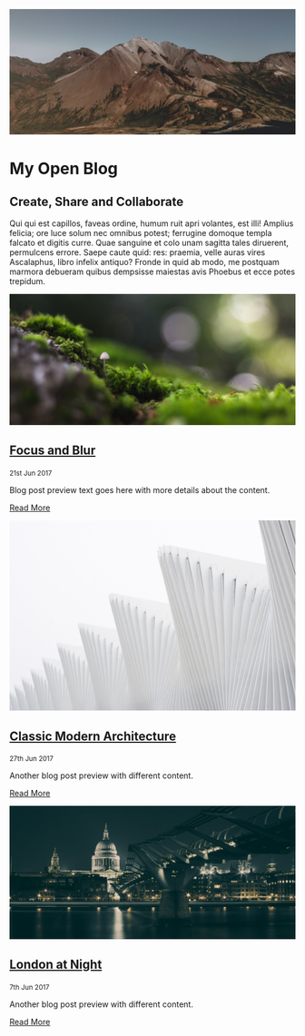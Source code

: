 ![Mountain](images/mountain.jpg ":class=header-tall-image-full-width")

# My Open Blog

## Create, Share and Collaborate

Qui qui est capillos, faveas ordine, humum ruit apri volantes, est illi! Amplius felicia; ore luce solum nec omnibus potest; ferrugine domoque templa falcato et digitis curre. Quae sanguine et colo unam sagitta tales diruerent, permulcens errore. Saepe caute quid: res: praemia, velle auras vires Ascalaphus, libro infelix antiquo? Fronde in quid ab modo, me postquam marmora debueram quibus dempsisse maiestas avis Phoebus et ecce potes trepidum.

<div class="card-list">
  <div class="card">

  [![Blog Post Image](focus-and-blur/unsplash-focus.jpg)](focus-and-blur.md)

  ## [Focus and Blur](focus-and-blur.md)
  
  <small>21st Jun 2017 </small>

  Blog post preview text goes here with more details about the content.  

  [Read More](focus-and-blur.md ":class=navpill")

  </div>
  <div class="card">

  [![Blog Post Image](classic-modern-architecture/unsplash-luca-bravo.jpg)](classic-modern-architecture.md)

  ## [Classic Modern Architecture](classic-modern-architecture.md)

  <small>27th Jun 2017 </small>

  Another blog post preview with different content.  

  [Read More](classic-modern-architecture.md ":class=navpill")
    
  </div>
    <div class="card">

  [![Blog Post Image](london-at-night/unsplash-london-night.jpg)](london-at-night.md)

  ## [London at Night](london-at-night.md)

  <small>7th Jun 2017</small>

  Another blog post preview with different content.  

  [Read More](london-at-night.md ":class=navpill")
    
  </div>
</div>
